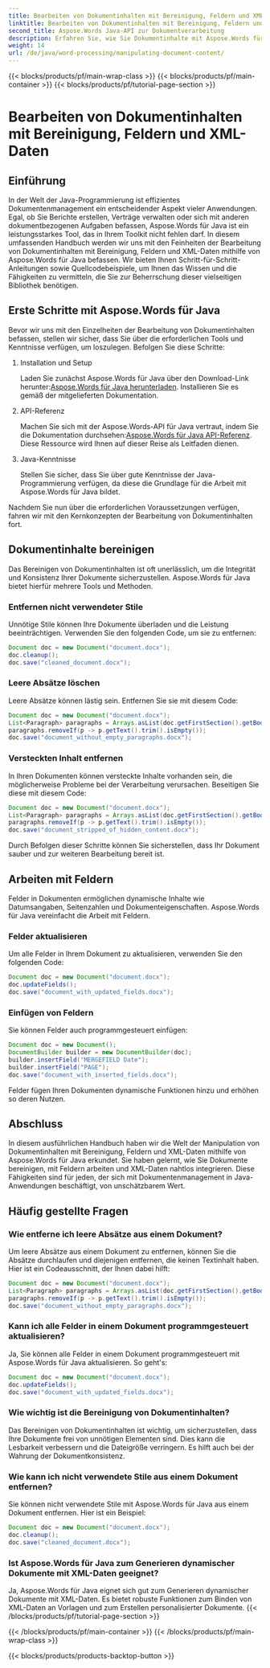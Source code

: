```yaml
---
title: Bearbeiten von Dokumentinhalten mit Bereinigung, Feldern und XML-Daten
linktitle: Bearbeiten von Dokumentinhalten mit Bereinigung, Feldern und XML-Daten
second_title: Aspose.Words Java-API zur Dokumentverarbeitung
description: Erfahren Sie, wie Sie Dokumentinhalte mit Aspose.Words für Java bearbeiten. Diese Schritt-für-Schritt-Anleitung bietet Quellcodebeispiele für eine effiziente Dokumentenverwaltung.
weight: 14
url: /de/java/word-processing/manipulating-document-content/
---
```


{{< blocks/products/pf/main-wrap-class >}}
{{< blocks/products/pf/main-container >}}
{{< blocks/products/pf/tutorial-page-section >}}

# Bearbeiten von Dokumentinhalten mit Bereinigung, Feldern und XML-Daten

## Einführung

In der Welt der Java-Programmierung ist effizientes Dokumentenmanagement ein entscheidender Aspekt vieler Anwendungen. Egal, ob Sie Berichte erstellen, Verträge verwalten oder sich mit anderen dokumentbezogenen Aufgaben befassen, Aspose.Words für Java ist ein leistungsstarkes Tool, das in Ihrem Toolkit nicht fehlen darf. In diesem umfassenden Handbuch werden wir uns mit den Feinheiten der Bearbeitung von Dokumentinhalten mit Bereinigung, Feldern und XML-Daten mithilfe von Aspose.Words für Java befassen. Wir bieten Ihnen Schritt-für-Schritt-Anleitungen sowie Quellcodebeispiele, um Ihnen das Wissen und die Fähigkeiten zu vermitteln, die Sie zur Beherrschung dieser vielseitigen Bibliothek benötigen.

## Erste Schritte mit Aspose.Words für Java

Bevor wir uns mit den Einzelheiten der Bearbeitung von Dokumentinhalten befassen, stellen wir sicher, dass Sie über die erforderlichen Tools und Kenntnisse verfügen, um loszulegen. Befolgen Sie diese Schritte:

1. Installation und Setup
   
    Laden Sie zunächst Aspose.Words für Java über den Download-Link herunter:[Aspose.Words für Java herunterladen](https://releases.aspose.com/words/java/). Installieren Sie es gemäß der mitgelieferten Dokumentation.

2. API-Referenz
   
   Machen Sie sich mit der Aspose.Words-API für Java vertraut, indem Sie die Dokumentation durchsehen:[Aspose.Words für Java API-Referenz](https://reference.aspose.com/words/java/). Diese Ressource wird Ihnen auf dieser Reise als Leitfaden dienen.

3. Java-Kenntnisse
   
   Stellen Sie sicher, dass Sie über gute Kenntnisse der Java-Programmierung verfügen, da diese die Grundlage für die Arbeit mit Aspose.Words für Java bildet.

Nachdem Sie nun über die erforderlichen Voraussetzungen verfügen, fahren wir mit den Kernkonzepten der Bearbeitung von Dokumentinhalten fort.

## Dokumentinhalte bereinigen

Das Bereinigen von Dokumentinhalten ist oft unerlässlich, um die Integrität und Konsistenz Ihrer Dokumente sicherzustellen. Aspose.Words für Java bietet hierfür mehrere Tools und Methoden.

### Entfernen nicht verwendeter Stile

Unnötige Stile können Ihre Dokumente überladen und die Leistung beeinträchtigen. Verwenden Sie den folgenden Code, um sie zu entfernen:

```java
Document doc = new Document("document.docx");
doc.cleanup();
doc.save("cleaned_document.docx");
```

### Leere Absätze löschen

Leere Absätze können lästig sein. Entfernen Sie sie mit diesem Code:

```java
Document doc = new Document("document.docx");
List<Paragraph> paragraphs = Arrays.asList(doc.getFirstSection().getBody().getParagraphs().toArray());
paragraphs.removeIf(p -> p.getText().trim().isEmpty());
doc.save("document_without_empty_paragraphs.docx");
```

### Versteckten Inhalt entfernen

In Ihren Dokumenten können versteckte Inhalte vorhanden sein, die möglicherweise Probleme bei der Verarbeitung verursachen. Beseitigen Sie diese mit diesem Code:

```java
Document doc = new Document("document.docx");
List<Paragraph> paragraphs = Arrays.asList(doc.getFirstSection().getBody().getParagraphs().toArray());
paragraphs.removeIf(p -> p.getText().trim().isEmpty());
doc.save("document_stripped_of_hidden_content.docx");
```

Durch Befolgen dieser Schritte können Sie sicherstellen, dass Ihr Dokument sauber und zur weiteren Bearbeitung bereit ist.

## Arbeiten mit Feldern

Felder in Dokumenten ermöglichen dynamische Inhalte wie Datumsangaben, Seitenzahlen und Dokumenteigenschaften. Aspose.Words für Java vereinfacht die Arbeit mit Feldern.

### Felder aktualisieren

Um alle Felder in Ihrem Dokument zu aktualisieren, verwenden Sie den folgenden Code:

```java
Document doc = new Document("document.docx");
doc.updateFields();
doc.save("document_with_updated_fields.docx");
```

### Einfügen von Feldern

Sie können Felder auch programmgesteuert einfügen:

```java
Document doc = new Document();
DocumentBuilder builder = new DocumentBuilder(doc);
builder.insertField("MERGEFIELD Date");
builder.insertField("PAGE");
doc.save("document_with_inserted_fields.docx");
```

Felder fügen Ihren Dokumenten dynamische Funktionen hinzu und erhöhen so deren Nutzen.

## Abschluss

In diesem ausführlichen Handbuch haben wir die Welt der Manipulation von Dokumentinhalten mit Bereinigung, Feldern und XML-Daten mithilfe von Aspose.Words für Java erkundet. Sie haben gelernt, wie Sie Dokumente bereinigen, mit Feldern arbeiten und XML-Daten nahtlos integrieren. Diese Fähigkeiten sind für jeden, der sich mit Dokumentenmanagement in Java-Anwendungen beschäftigt, von unschätzbarem Wert.

## Häufig gestellte Fragen

### Wie entferne ich leere Absätze aus einem Dokument?
   
Um leere Absätze aus einem Dokument zu entfernen, können Sie die Absätze durchlaufen und diejenigen entfernen, die keinen Textinhalt haben. Hier ist ein Codeausschnitt, der Ihnen dabei hilft:

```java
Document doc = new Document("document.docx");
List<Paragraph> paragraphs = Arrays.asList(doc.getFirstSection().getBody().getParagraphs().toArray());
paragraphs.removeIf(p -> p.getText().trim().isEmpty());
doc.save("document_without_empty_paragraphs.docx");
```

### Kann ich alle Felder in einem Dokument programmgesteuert aktualisieren?

Ja, Sie können alle Felder in einem Dokument programmgesteuert mit Aspose.Words für Java aktualisieren. So geht's:

```java
Document doc = new Document("document.docx");
doc.updateFields();
doc.save("document_with_updated_fields.docx");
```

### Wie wichtig ist die Bereinigung von Dokumentinhalten?

Das Bereinigen von Dokumentinhalten ist wichtig, um sicherzustellen, dass Ihre Dokumente frei von unnötigen Elementen sind. Dies kann die Lesbarkeit verbessern und die Dateigröße verringern. Es hilft auch bei der Wahrung der Dokumentkonsistenz.

### Wie kann ich nicht verwendete Stile aus einem Dokument entfernen?

Sie können nicht verwendete Stile mit Aspose.Words für Java aus einem Dokument entfernen. Hier ist ein Beispiel:

```java
Document doc = new Document("document.docx");
doc.cleanup();
doc.save("cleaned_document.docx");
```

### Ist Aspose.Words für Java zum Generieren dynamischer Dokumente mit XML-Daten geeignet?

Ja, Aspose.Words für Java eignet sich gut zum Generieren dynamischer Dokumente mit XML-Daten. Es bietet robuste Funktionen zum Binden von XML-Daten an Vorlagen und zum Erstellen personalisierter Dokumente.
{{< /blocks/products/pf/tutorial-page-section >}}

{{< /blocks/products/pf/main-container >}}
{{< /blocks/products/pf/main-wrap-class >}}

{{< blocks/products/products-backtop-button >}}
